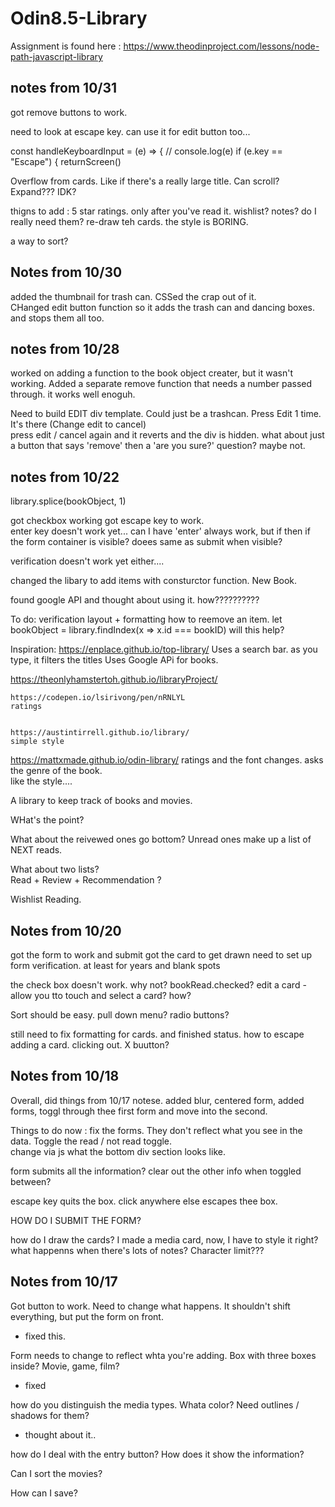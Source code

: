 


# Odin8.5-Library

Assignment is found here : 
https://www.theodinproject.com/lessons/node-path-javascript-library

## notes from 10/31
got remove buttons to work.

need to look at escape key.  can use it for edit button too...

const handleKeyboardInput = (e) => {
  // console.log(e)
  if (e.key == "Escape") {
    returnScreen()

Overflow from cards.   Like if there's a really large title.   Can scroll?   Expand???  IDK?



thigns to add :
5 star ratings.  only after you've read it.
wishlist?
notes?   do I really need them?
re-draw teh cards.  the style is BORING.

a way to sort?




## Notes from 10/30

added the thumbnail for trash can.  CSSed the crap out of it.   
CHanged edit button function so it adds the trash can and dancing boxes.  and stops them all too. 

## notes from 10/28

worked on adding a function to the book object creater, but it wasn't working.
Added a separate remove function that needs a number passed through.   it works well enoguh.

Need to build EDIT div template.  Could just be a trashcan.   Press Edit 1 time.  It's there (Change edit to cancel)  
press edit / cancel again and it reverts and the div is hidden.
what about just a button that says 'remove' 
then a 'are you sure?' question?    maybe not.




## notes from 10/22

  library.splice(bookObject, 1)

  got checkbox working
  got escape key to work.   
  enter key doesn't work yet...  can I have 'enter' always work, but if then if the form container is visible?   doees same as submit when visible?


  verification doesn't work yet either....

  changed the libary to add items with consturctor function.   New Book.

found google API and thought about using it.  how??????????

  To do:
  verification
  layout + formatting
  how to reemove an item.
  let bookObject = library.findIndex(x => x.id === bookID)  will this help?


   

Inspiration: 
https://enplace.github.io/top-library/
Uses a search bar. as you type, it filters the titles
Uses Google APi for books.

https://theonlyhamstertoh.github.io/libraryProject/


    https://codepen.io/lsirivong/pen/nRNLYL
    ratings 


    https://austintirrell.github.io/library/
    simple style

https://mattxmade.github.io/odin-library/
ratings and the font changes.  asks the genre of the book.   
like the style....


A library to keep track of books and movies.


WHat's the point?

What about the reivewed ones go bottom?   Unread ones make up a list of NEXT reads.

What about two lists?  
Read + Review + Recommendation ?

Wishlist Reading.

## Notes from 10/20
got the form to work and submit
got the card to get drawn
need to set up form verification.  at least for years and blank spots

the check box doesn't work.    why not?   bookRead.checked?
edit a card - allow you tto touch and select a card?
how?

Sort should be easy.    pull down menu?   radio buttons?

still need to fix formatting for cards. and finished status. 
how to escape adding a card.   clicking out.   X buutton?   




## Notes from 10/18

Overall, did things from 10/17 notese.   added blur, centered form, added forms, toggl through thee first form and move into the second.

Things to do now : 
fix the forms.  They don't reflect what you see in the data. 
Toggle the read / not read toggle.  
change via js what the bottom div section looks like. 

form submits all the information?   clear out the other info when toggled between?

escape key quits the box.
click anywhere else escapes thee box.




HOW DO I SUBMIT THE FORM?

how do I draw the cards?
I made a media card, now, I have to style it right? 
what happenns when there's lots of notes?    Character limit???




## Notes from 10/17

Got button to work. Need to change what happens. It shouldn't shift everything, but put the form on front.
- fixed this. 

Form needs to change to reflect whta you're adding.
Box with three boxes inside?   Movie, game, film?
- fixed

how do you distinguish the media types.   Whata color?      Need outlines / shadows for them?
- thought about it.. 

how do I deal with the entry button?   How does it show the information?


Can I sort the movies?   

How can I save?